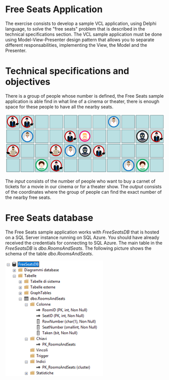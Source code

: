 # Free Seats Application

The exercise consists to develop a sample VCL application, using Delphi language, to solve the "free seats" problem that is described in the technical specifications section. The VCL sample application must be done using Model-View-Presenter design pattern that allows you to separate different responsabilities, implementing the View, the Model and the Presenter.


Technical specifications and objectives
=======================================

There is a group of people whose number is defined, the Free Seats sample application is able find in what line of a cinema or theater, there is enough space for these people to have all the nearby seats.

![](./img/Free-Seats.png)

The *input* consists of the number of people who want to buy a carnet of tickets for a movie in our cinema or for a theater show. The *output* consists of the coordinates where the group of people can find the exact number of the nearby free seats.


Free Seats database
===================

The Free Seats sample application works with *FreeSeatsDB* that is hosted on a SQL Server instance running on SQL Azure. You should have already received the credentials for connecting to SQL Azure. The main table in the *FreeSeatsDB* is *dbo.RoomsAndSeats*. The following picture shows the schema of the table *dbo.RoomsAndSeats*.

![](./img/Free-Seats-DB.png)
